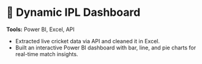 # 🏏 Dynamic IPL Dashboard

**Tools:** Power BI, Excel, API

- Extracted live cricket data via API and cleaned it in Excel.  
- Built an interactive Power BI dashboard with bar, line, and pie charts for real-time match insights.


